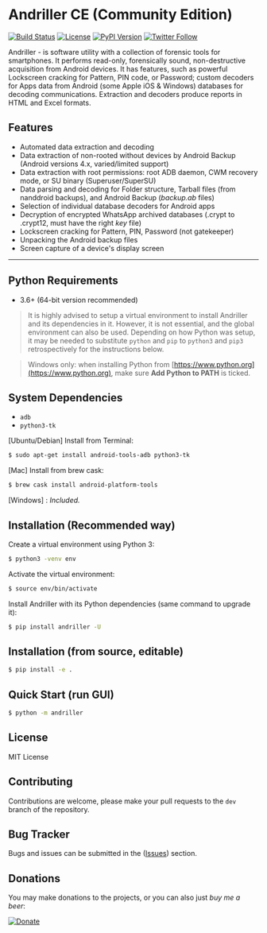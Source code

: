 Andriller CE (Community Edition)
=====
[![Build Status](https://travis-ci.org/den4uk/andriller.svg?branch=master)](https://travis-ci.org/den4uk/andriller)
[![License](https://img.shields.io/github/license/den4uk/andriller.svg)](https://pypi.python.org/pypi/andriller)
[![PyPI Version](http://img.shields.io/pypi/v/andriller.svg)](https://pypi.python.org/pypi/andriller)
[![Twitter Follow](https://img.shields.io/twitter/follow/den4uk?style=social)](https://twitter.com/den4uk)

Andriller - is software utility with a collection of forensic tools for smartphones. It performs read-only, forensically sound, non-destructive acquisition from Android devices. It has features, such as powerful Lockscreen cracking for Pattern, PIN code, or Password; custom decoders for Apps data from Android (some Apple iOS & Windows) databases for decoding communications. Extraction and decoders produce reports in HTML and Excel formats.

## Features
- Automated data extraction and decoding
- Data extraction of non-rooted without devices by Android Backup (Android versions 4.x, varied/limited support)
- Data extraction with root permissions: root ADB daemon, CWM recovery mode, or SU binary (Superuser/SuperSU)
- Data parsing and decoding for Folder structure, Tarball files (from nanddroid backups), and Android Backup (_backup.ab_ files)
- Selection of individual database decoders for Android apps
- Decryption of encrypted WhatsApp archived databases (.crypt to .crypt12, must have the right _key_ file)
- Lockscreen cracking for Pattern, PIN, Password (not gatekeeper)
- Unpacking the Android backup files
- Screen capture of a device's display screen
---


## Python Requirements
- 3.6+ (64-bit version recommended)

> It is highly advised to setup a virtual environment to install Andriller and its dependencies in it. However, it is not essential, and the global environment can also be used. Depending on how Python was setup, it may be needed to substitute `python` and `pip` to `python3` and `pip3` retrospectively for the instructions below.

> Windows only: when installing Python from [https://www.python.org](https://www.python.org), make sure **Add Python to PATH** is ticked.


## System Dependencies
- `adb`
- `python3-tk`

[Ubuntu/Debian] Install from Terminal:
```bash
$ sudo apt-get install android-tools-adb python3-tk
```

[Mac] Install from brew cask:
```bash
$ brew cask install android-platform-tools
```

[Windows] : _Included._


## Installation (Recommended way)
Create a virtual environment using Python 3:
```bash
$ python3 -venv env
```

Activate the virtual environment:
```bash
$ source env/bin/activate
```

Install Andriller with its Python dependencies (same command to upgrade it):
```bash
$ pip install andriller -U
```


## Installation (from source, editable)
```bash
$ pip install -e .
```


## Quick Start (run GUI)
```bash
$ python -m andriller
```


## License
MIT License


## Contributing
Contributions are welcome, please make your pull requests to the `dev` branch of the repository.


## Bug Tracker
Bugs and issues can be submitted in the ([Issues](https://github.com/den4uk/andriller/issues)) section.


## Donations
You may make donations to the projects, or you can also just _buy me a beer_:

[![Donate](https://www.paypalobjects.com/en_US/GB/i/btn/btn_donateCC_LG.gif)](https://www.paypal.com/cgi-bin/webscr?cmd=\_s-xclick&hosted\_button\_id=8AHFL65LMTLLE&source=url)
